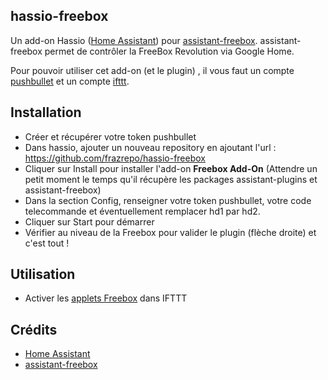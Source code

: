## hassio-freebox

Un add-on Hassio ([Home Assistant](https://www.home-assistant.io/)) pour [assistant-freebox](https://github.com/Aymkdn/assistant-freebox). assistant-freebox permet de contrôler la FreeBox Revolution via Google Home.

Pour pouvoir utiliser cet add-on (et le plugin) , il vous faut un compte [pushbullet](https://www.pushbullet.com/) et un compte [ifttt](https://ifttt.com/).

## Installation

* Créer et récupérer votre token pushbullet
* Dans hassio, ajouter un nouveau repository en ajoutant l'url : https://github.com/frazrepo/hassio-freebox
* Cliquer sur Install pour installer l'add-on **Freebox Add-On** (Attendre un petit moment le temps qu'il récupère les packages assistant-plugins et assistant-freebox)
* Dans la section Config, renseigner votre token pushbullet, votre code telecommande et éventuellement remplacer hd1 par hd2.
* Cliquer sur Start pour démarrer
* Vérifier au niveau de la Freebox pour valider le plugin (flèche droite) et c'est tout !

## Utilisation

* Activer les [applets Freebox](https://ifttt.com/search/query/freebox) dans IFTTT

## Crédits
* [Home Assistant](https://www.home-assistant.io/)
* [assistant-freebox](https://github.com/Aymkdn/assistant-freebox)

